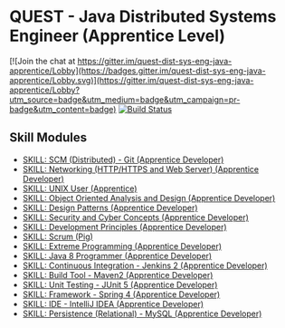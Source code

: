 # QUEST - Java Distributed Systems Engineer (Apprentice Level)

[![Join the chat at https://gitter.im/quest-dist-sys-eng-java-apprentice/Lobby](https://badges.gitter.im/quest-dist-sys-eng-java-apprentice/Lobby.svg)](https://gitter.im/quest-dist-sys-eng-java-apprentice/Lobby?utm_source=badge&utm_medium=badge&utm_campaign=pr-badge&utm_content=badge)
[![Build Status](https://travis-ci.org/andrewharmellaw/quest-dist-sys-eng-java-apprentice.svg?branch=master)](https://travis-ci.org/andrewharmellaw/quest-dist-sys-eng-java-apprentice)

## Skill Modules 
  * [SKILL: SCM (Distributed) - Git (Apprentice Developer)](./skill-scm-distributed-git-apprentice)
  * [SKILL: Networking (HTTP/HTTPS and Web Server) (Apprentice Developer)](./skill-networking-apprentice-dev)
  * [SKILL: UNIX User (Apprentice)](./skill-unix-apprentice-user)
  * [SKILL: Object Oriented Analysis and Design (Apprentice Developer)](./skill-ooad-apprentice-dev)
  * [SKILL: Design Patterns (Apprentice Developer)](./skill-design-patterns-apprentice-dev)
  * [SKILL: Security and Cyber Concepts (Apprentice Developer)](./skill-security-cyber-apprentice-dev)
  * [SKILL: Development Principles (Apprentice Developer)](./skill-development-principles-apprentice-dev)
  * [SKILL: Scrum (Pig)](./skill-scrum-pig)
  * [SKILL: Extreme Programming (Apprentice Developer)](./skill-xp-apprentice-dev)
  * [SKILL: Java 8 Programmer (Apprentice Developer)](./skill-java8-apprentice-dev)
  * [SKILL: Continuous Integration - Jenkins 2 (Apprentice Developer)](./skill-ci-jenkins2-apprentice-dev)
  * [SKILL: Build Tool - Maven2 (Apprentice Developer)](./skill-build-tool-maven2-apprentice-dev)
  * [SKILL: Unit Testing - JUnit 5 (Apprentice Developer)](./skill-testing-junit5-apprentice-dev)
  * [SKILL: Framework - Spring 4 (Apprentice Developer)](./skill-fwk-java-spring-apprentice-dev)
  * [SKILL: IDE - IntelliJ IDEA (Apprentice Developer)](./skill-ide-intellij-idea-apprentice-dev)
  * [SKILL: Persistence (Relational) - MySQL (Apprentice Developer)](./skill-persistence-relational-mysql-apprentice-dev)


